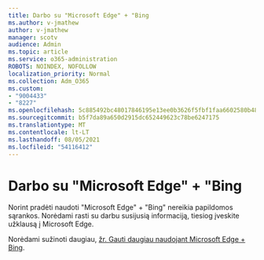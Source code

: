 ```yaml
---
title: Darbo su "Microsoft Edge" + "Bing
ms.author: v-jmathew
author: v-jmathew
manager: scotv
audience: Admin
ms.topic: article
ms.service: o365-administration
ROBOTS: NOINDEX, NOFOLLOW
localization_priority: Normal
ms.collection: Adm_O365
ms.custom:
- "9004433"
- "8227"
ms.openlocfilehash: 5c885492bc48017846195e13ee0b3626f5fbf1faa6602580b487141a6d21df9d
ms.sourcegitcommit: b5f7da89a650d2915dc652449623c78be6247175
ms.translationtype: MT
ms.contentlocale: lt-LT
ms.lasthandoff: 08/05/2021
ms.locfileid: "54116412"
---
```

# <a name="get-started-with-microsoft-edge--bing"></a>Darbo su "Microsoft Edge" + "Bing

Norint pradėti naudoti "Microsoft Edge" + "Bing" nereikia papildomos sąrankos. Norėdami rasti su darbu susijusią informaciją, tiesiog įveskite užklausą į Microsoft Edge.

Norėdami sužinoti daugiau, [žr. Gauti daugiau naudojant Microsoft Edge + Bing](https://go.microsoft.com/fwlink/?linkid=2152963).
